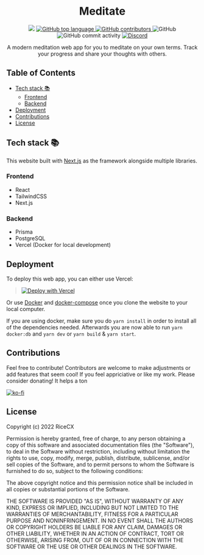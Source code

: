 <h1 align=center>Meditate</h1>
<p align=center>
  <img src="https://img.shields.io/github/checks-status/RiceCX/Meditate/master?style=for-the-badge" />
  <a href="https://github.com/microsoft/Typescript">
    <img alt="GitHub top language" src="https://img.shields.io/github/languages/top/RiceCX/Meditate?style=for-the-badge">
  </a>
  <a href="https://github.com/RiceCX/Meditate/graphs/contributors">
    <img alt="GitHub contributors" src="https://img.shields.io/github/contributors/RiceCX/Meditate?style=for-the-badge">
  </a>
  <img alt="GitHub" src="https://img.shields.io/github/license/RiceCX/Meditate?style=for-the-badge">
  <img alt="GitHub commit activity" src="https://img.shields.io/github/commit-activity/m/RiceCX/Meditate?style=for-the-badge">
  <a href="https://discord.gg/qvKEPrgTEt">
    <img alt="Discord" src="https://img.shields.io/discord/876733036471914536?color=%2313CDD1&style=for-the-badge">
  </a>
</p>
<p align=center>A modern meditation web app for you to meditate on your own terms. Track your progress and share your thoughts with others. </p>

## Table of Contents

- [Tech stack 📚](#tech-stack---)
  - [Frontend](#frontend)
  - [Backend](#backend)
- [Deployment](#deployment)
- [Contributions](#contributions)
- [License](#license)

## Tech stack 📚

This website built with [Next.js]() as the framework alongside multiple libraries.

### Frontend

- React
- TailwindCSS
- Next.js

### Backend

- Prisma
- PostgreSQL
- Vercel (Docker for local development)

## Deployment

To deploy this web app, you can either use Vercel:

> [![Deploy with Vercel](https://vercel.com/button)](https://vercel.com/new/clone?repository-url=https%3A%2F%2Fgithub.com%2FRiceCX%2FMeditate&env=POSTGRES_USER,POSTGRES_PASSWORD,POSTGRES_DB,DB_HOST,DB_PORT,DB_SCHEMA&envDescription=Postgres%20authentication)

Or use [Docker]() and [docker-compose]() once you clone the website to your local computer.

If you are using docker, make sure you do `yarn install` in order to install all of the dependencies needed.
Afterwards you are now able to run `yarn docker:db` and `yarn dev` or `yarn build` & `yarn start`.

## Contributions

Feel free to contribute! Contributors are welcome to make adjustments or add features that seem cool! If you feel appriciative or like my work. Please consider donating! It helps a ton

[![ko-fi](https://ko-fi.com/img/githubbutton_sm.svg)](https://ko-fi.com/M4M026ALH)

## License

Copyright (c) 2022 RiceCX

Permission is hereby granted, free of charge, to any person obtaining a copy
of this software and associated documentation files (the "Software"), to deal
in the Software without restriction, including without limitation the rights
to use, copy, modify, merge, publish, distribute, sublicense, and/or sell
copies of the Software, and to permit persons to whom the Software is
furnished to do so, subject to the following conditions:

The above copyright notice and this permission notice shall be included in all
copies or substantial portions of the Software.

THE SOFTWARE IS PROVIDED "AS IS", WITHOUT WARRANTY OF ANY KIND, EXPRESS OR
IMPLIED, INCLUDING BUT NOT LIMITED TO THE WARRANTIES OF MERCHANTABILITY,
FITNESS FOR A PARTICULAR PURPOSE AND NONINFRINGEMENT. IN NO EVENT SHALL THE
AUTHORS OR COPYRIGHT HOLDERS BE LIABLE FOR ANY CLAIM, DAMAGES OR OTHER
LIABILITY, WHETHER IN AN ACTION OF CONTRACT, TORT OR OTHERWISE, ARISING FROM,
OUT OF OR IN CONNECTION WITH THE SOFTWARE OR THE USE OR OTHER DEALINGS IN THE
SOFTWARE.
